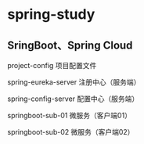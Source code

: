 # spring-study

## SringBoot、Spring Cloud

project-config 项目配置文件

spring-eureka-server 注册中心（服务端）

spring-config-server 配置中心（服务端）

springboot-sub-01 微服务（客户端01）

springboot-sub-02 微服务（客户端02）